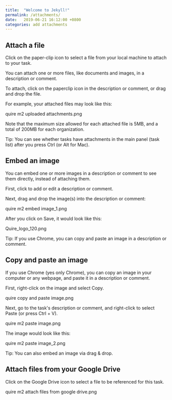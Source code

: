 ```yaml
---
title:  "Welcome to Jekyll!"
permalink: /attachments/
date:   2019-06-21 16:12:00 +0800
categories: add attachments
---
```



## Attach a file

Click on the paper-clip icon to select a file from your local machine to attach to your task.

You can attach one or more files, like documents and images, in a description or comment.

To attach, click on the paperclip icon in the description or comment, or drag and drop the file.

For example, your attached files may look like this:

quire m2 uploaded attachments.png

Note that the maximum size allowed for each attached file is 5MB, and a total of 200MB for each organization.

Tip: You can see whether tasks have attachments in the main panel (task list) after you press Ctrl (or Alt for Mac).







## Embed an image

You can embed one or more images in a description or comment to see them directly, instead of attaching them.

First, click to add or edit a description or comment.

Next, drag and drop the image(s) into the description or comment:

quire m2 embed image_1.png

After you click on Save, it would look like this:

Quire_logo_120.png

Tip: If you use Chrome, you can copy and paste an image in a description or comment.







## Copy and paste an image

If you use Chrome (yes only Chrome), you can copy an image in your computer or any webpage, and paste it in a description or comment.

First, right-click on the image and select Copy.

quire copy and paste image.png

Next, go to the task's description or comment, and right-click to select Paste (or press Ctrl + V).

quire m2 paste image.png

The image would look like this:

quire m2 paste image_2.png

Tip: You can also embed an image via drag & drop.








## Attach files from your Google Drive

Click on the Google Drive icon to select a file to be referenced for this task.

quire m2 attach files from google drive.png